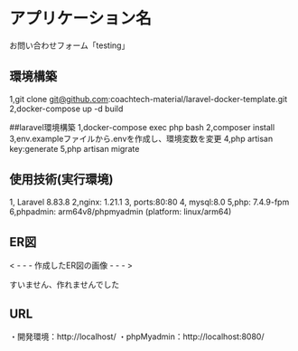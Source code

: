 # アプリケーション名
お問い合わせフォーム「testing」

## 環境構築
1,git clone  git@github.com:coachtech-material/laravel-docker-template.git
2,docker-compose up -d build

##laravel環境構築
1,docker-compose exec php bash
2,composer install
3,env.exampleファイルから.envを作成し、環境変数を変更
4,php artisan key:generate
5,php artisan migrate


## 使用技術(実行環境)
1, Laravel 8.83.8
2,nginx: 1.21.1
3, ports:80:80
4, mysql:8.0
5,php: 7.4.9-fpm
6,phpadmin: arm64v8/phpmyadmin
 (platform: linux/arm64)


## ER図
< - - - 作成したER図の画像 - - - >

すいません、作れませんでした

## URL
・開発環境：http://localhost/
・phpMyadmin：http://localhost:8080/


